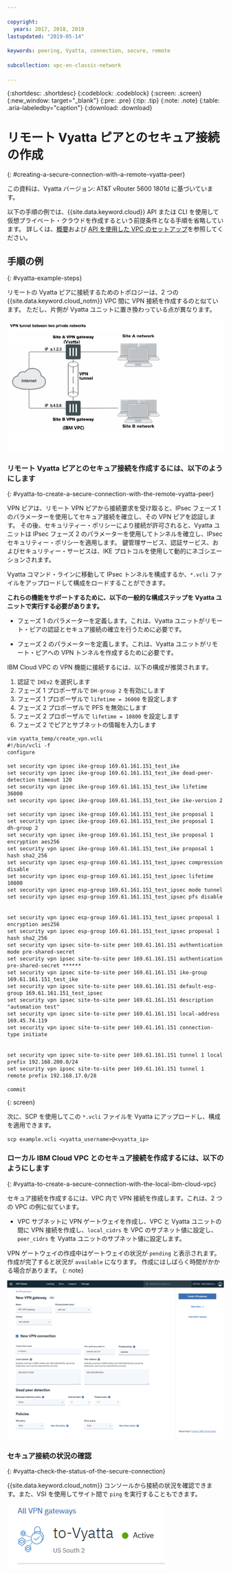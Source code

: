 ```yaml
---

copyright:
  years: 2017, 2018, 2019
lastupdated: "2019-05-14"

keywords: peering, Vyatta, connection, secure, remote

subcollection: vpc-on-classic-network

---
```


{:shortdesc: .shortdesc}
{:codeblock: .codeblock}
{:screen: .screen}
{:new_window: target="_blank"}
{:pre: .pre}
{:tip: .tip}
{:note: .note}
{:table: .aria-labeledby="caption"}
{:download: .download}


# リモート Vyatta ピアとのセキュア接続の作成
{: #creating-a-secure-connection-with-a-remote-vyatta-peer}

この資料は、Vyatta バージョン: AT&T vRouter 5600 1801d に基づいています。

以下の手順の例では、{{site.data.keyword.cloud}} API または CLI を使用して仮想プライベート・クラウドを作成するという前提条件となる手順を省略しています。 詳しくは、[概要](/docs/vpc-on-classic?topic=vpc-on-classic-getting-started)および [API を使用した VPC のセットアップ](/docs/vpc-on-classic?topic=vpc-on-classic-creating-a-vpc-using-the-rest-apis)を参照してください。

## 手順の例
{: #vyatta-example-steps}

リモートの Vyatta ピアに接続するためのトポロジーは、2 つの {{site.data.keyword.cloud_notm}} VPC 間に VPN 接続を作成するのと似ています。 ただし、片側が Vyatta ユニットに置き換わっている点が異なります。

![画像の説明をここに入力](images/vpc-vpn-vy-figure.png)

### リモート Vyatta ピアとのセキュア接続を作成するには、以下のようにします
{: #vyatta-to-create-a-secure-connection-with-the-remote-vyatta-peer}

VPN ピアは、リモート VPN ピアから接続要求を受け取ると、IPsec フェーズ 1 のパラメーターを使用してセキュア接続を確立し、その VPN ピアを認証します。 その後、セキュリティー・ポリシーにより接続が許可されると、Vyatta ユニットは IPsec フェーズ 2 のパラメーターを使用してトンネルを確立し、IPsec セキュリティー・ポリシーを適用します。 鍵管理サービス、認証サービス、およびセキュリティー・サービスは、IKE プロトコルを使用して動的にネゴシエーションされます。

Vyatta コマンド・ラインに移動して IPsec トンネルを構成するか、`*.vcli` ファイルをアップロードして構成をロードすることができます。

**これらの機能をサポートするために、以下の一般的な構成ステップを Vyatta ユニットで実行する必要があります。**

* フェーズ 1 のパラメーターを定義します。これは、Vyatta ユニットがリモート・ピアの認証とセキュア接続の確立を行うために必要です。

* フェーズ 2 のパラメーターを定義します。これは、Vyatta ユニットがリモート・ピアへの VPN トンネルを作成するために必要です。

IBM Cloud VPC の VPN 機能に接続するには、以下の構成が推奨されます。

1. 認証で `IKEv2` を選択します
2. フェーズ 1 プロポーザルで `DH-group 2` を有効にします
3. フェーズ 1 プロポーザルで `lifetime = 36000` を設定します
4. フェーズ 2 プロポーザルで PFS を無効にします
5. フェーズ 2 プロポーザルで `lifetime = 10800` を設定します
6. フェーズ 2 でピアとサブネットの情報を入力します

```
vim vyatta_temp/create_vpn.vcli
#!/bin/vcli -f
configure

set security vpn ipsec ike-group 169.61.161.151_test_ike
set security vpn ipsec ike-group 169.61.161.151_test_ike dead-peer-detection timeout 120
set security vpn ipsec ike-group 169.61.161.151_test_ike lifetime 36000
set security vpn ipsec ike-group 169.61.161.151_test_ike ike-version 2

set security vpn ipsec ike-group 169.61.161.151_test_ike proposal 1
set security vpn ipsec ike-group 169.61.161.151_test_ike proposal 1 dh-group 2
set security vpn ipsec ike-group 169.61.161.151_test_ike proposal 1 encryption aes256
set security vpn ipsec ike-group 169.61.161.151_test_ike proposal 1 hash sha2_256
set security vpn ipsec esp-group 169.61.161.151_test_ipsec compression disable
set security vpn ipsec esp-group 169.61.161.151_test_ipsec lifetime 10800
set security vpn ipsec esp-group 169.61.161.151_test_ipsec mode tunnel
set security vpn ipsec esp-group 169.61.161.151_test_ipsec pfs disable


set security vpn ipsec esp-group 169.61.161.151_test_ipsec proposal 1 encryption aes256
set security vpn ipsec esp-group 169.61.161.151_test_ipsec proposal 1 hash sha2_256
set security vpn ipsec site-to-site peer 169.61.161.151 authentication mode pre-shared-secret
set security vpn ipsec site-to-site peer 169.61.161.151 authentication pre-shared-secret ******
set security vpn ipsec site-to-site peer 169.61.161.151 ike-group 169.61.161.151_test_ike
set security vpn ipsec site-to-site peer 169.61.161.151 default-esp-group 169.61.161.151_test_ipsec
set security vpn ipsec site-to-site peer 169.61.161.151 description "automation test"
set security vpn ipsec site-to-site peer 169.61.161.151 local-address 169.45.74.119
set security vpn ipsec site-to-site peer 169.61.161.151 connection-type initiate


set security vpn ipsec site-to-site peer 169.61.161.151 tunnel 1 local prefix 192.168.200.0/24
set security vpn ipsec site-to-site peer 169.61.161.151 tunnel 1 remote prefix 192.168.17.0/28

commit
```
{: screen}

次に、SCP を使用してこの `*.vcli` ファイルを Vyatta にアップロードし、構成を適用できます。

`scp example.vcli <vyatta_username>@<vyatta_ip>`

### ローカル IBM Cloud VPC とのセキュア接続を作成するには、以下のようにします
{: #vyatta-to-create-a-secure-connection-with-the-local-ibm-cloud-vpc}

 セキュア接続を作成するには、VPC 内で VPN 接続を作成します。これは、2 つの VPC の例に似ています。

* VPC サブネットに VPN ゲートウェイを作成し、VPC と Vyatta ユニットの間に VPN 接続を作成し、`local_cidrs` を VPC のサブネット値に設定し、`peer_cidrs` を Vyatta ユニットのサブネット値に設定します。

VPN ゲートウェイの作成中はゲートウェイの状況が `pending` と表示されます。作成が完了すると状況が `available` になります。 作成にはしばらく時間がかかる場合があります。
{: note}

![画像の説明をここに入力](images/vpc-vpn-vy-connection.png)

### セキュア接続の状況の確認
{: #vyatta-check-the-status-of-the-secure-connection}

{{site.data.keyword.cloud_notm}} コンソールから接続の状況を確認できます。また、VSI を使用してサイト間で `ping` を実行することもできます。

![画像の説明をここに入力](images/vpc-vpn-vy-status.png)
